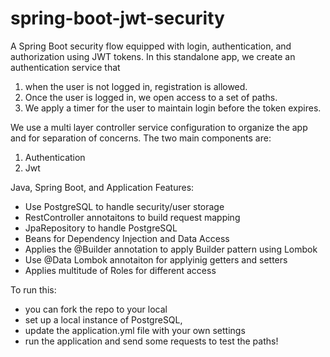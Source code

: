 # spring-boot-jwt-security
A Spring Boot security flow equipped with login, authentication, and authorization using JWT tokens. In this standalone app, we create an authentication service that 

1) when the user is not logged in, registration is allowed. 
2) Once the user is logged in, we open access to a set of paths. 
3) We apply a timer for the user to maintain login before the token expires.  

We use a multi layer controller service configuration to organize the app and for separation of concerns. The two main components are: 
1) Authentication
2) Jwt

Java, Spring Boot, and Application Features: 
- Use PostgreSQL to handle security/user storage
- RestController annotaitons to build request mapping 
- JpaRepository to handle PostgreSQL 
- Beans for Dependency Injection and Data Access
- Applies the @Builder annotation to apply Builder pattern using Lombok
- Use @Data Lombok annotaiton for applyinig getters and setters 
- Applies multitude of Roles for different access


To run this: 
- you can fork the repo to your local
- set up a local instance of PostgreSQL, 
- update the application.yml file with your own settings
- run the application and send some requests to test the paths!